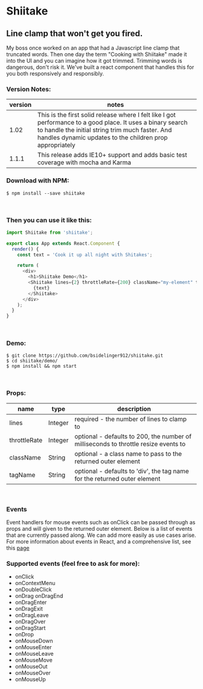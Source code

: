 # Shiitake

## Line clamp that won't get you fired.

My boss once worked on an app that had a Javascript line clamp that truncated words.  Then one day the term "Cooking with Shiitake" made it into the UI and you can imagine how it got trimmed.  Trimming words is dangerous, don't risk it.  We've built a react component that handles this for you both responsively and responsibly.

### Version Notes:

<table>
  <thead>
    <tr>
      <th>version</th>
      <th>notes</th>
    </tr>
  </thead>
  <tbody>
    <tr>
      <td>1.02</td>
      <td>This is the first solid release where I felt like I got performance to a good place. It uses a binary search to handle the initial string trim much faster. And handles dynamic updates to the children prop appropriately</td>
    </tr>
    <tr>
      <td>1.1.1</td>
      <td>This release adds IE10+ support and adds basic test coverage with mocha and Karma</td>
    </tr>
  </tbody>
</table>

### Download with NPM:

```
$ npm install --save shiitake
```
<br />

### Then you can use it like this:

```js
import Shiitake from 'shiitake';

export class App extends React.Component {
  render() {
    const text = 'Cook it up all night with Shitakes';

    return (
      <div>
        <h1>Shiitake Demo</h1>
        <Shiitake lines={2} throttleRate={200} className="my-element" tagName="p">
          {text}
        </Shiitake>
      </div>
    );
  }
}
```
<br />

### Demo:

```
$ git clone https://github.com/bsidelinger912/shiitake.git
$ cd shiitake/demo/
$ npm install && npm start
```
<br />

### Props:

<table style="width: 100%;">
  <thead>
    <tr>
      <th>name</th>
      <th>type</th>
      <th>description</th>
    </tr>
  </thead>
  <tbody>
    <tr>
      <td>lines</td>
      <td>Integer</td>
      <td>required - the number of lines to clamp to</td>
    </tr>
    <tr>
      <td>throttleRate</td>
      <td>Integer</td>
      <td>optional - defaults to 200, the number of milliseconds to throttle resize events to</td>
    </tr>
    <tr>
      <td>className</td>
      <td>String<np/td>
      <td>optional - a class name to pass to the returned outer element</td>
    </tr>
    <tr>
      <td>tagName</td>
      <td>String</td>
      <td>optional - defaults to 'div', the tag name for the returned outer element</td>
    </tr>
  </tbody>
</table>
<br />

### Events  
Event handlers for mouse events such as onClick can be passed through as props and will given to the returned outer element. Below is a list of events that are currently passed along.  We can add more easily as use cases arise. For more information about events in React, and a comprehensive list, see this [page](https://facebook.github.io/react/docs/events.html#supported-events)

### Supported events (feel free to ask for more):
* onClick
* onContextMenu
* onDoubleClick
* onDrag onDragEnd
* onDragEnter
* onDragExit
* onDragLeave
* onDragOver
* onDragStart
* onDrop
* onMouseDown
* onMouseEnter
* onMouseLeave
* onMouseMove
* onMouseOut
* onMouseOver
* onMouseUp
